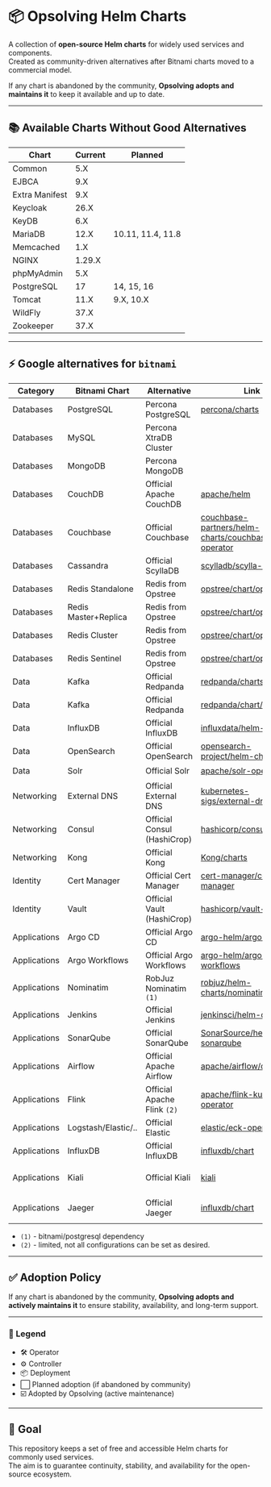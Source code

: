 # 📦 Opsolving Helm Charts

A collection of **open-source Helm charts** for widely used services and components.  
Created as community-driven alternatives after Bitnami charts moved to a commercial model.

If any chart is abandoned by the community, **Opsolving adopts and maintains it** to keep it available and up to date.

---

## 📚 Available Charts Without Good Alternatives

| Chart          | Current | Planned           |
|----------------|---------|-------------------|
| Common         | 5.X     |                   |
| EJBCA          | 9.X     |                   |
| Extra Manifest | 9.X     |                   |
| Keycloak       | 26.X    |                   |
| KeyDB          | 6.X     |                   |
| MariaDB        | 12.X    | 10.11, 11.4, 11.8 |
| Memcached      | 1.X     |                   |
| NGINX          | 1.29.X  |                   |
| phpMyAdmin     | 5.X     |                   |
| PostgreSQL     | 17      | 14, 15, 16        |
| Tomcat         | 11.X    | 9.X, 10.X         |
| WildFly        | 37.X    |                   |
| Zookeeper      | 37.X    |                   |

---

## ⚡ Google alternatives for `bitnami`

| Category     | Bitnami Chart        | Alternative                 | Link                                                                                                                                         | Type     | Adopted |
|--------------|----------------------|-----------------------------|----------------------------------------------------------------------------------------------------------------------------------------------|----------|---------|
| Databases    | PostgreSQL           | Percona PostgreSQL          | [percona/charts](https://github.com/percona/percona-helm-charts/tree/main/charts)                                                            | 🛠️      | ⬜       |
| Databases    | MySQL                | Percona XtraDB Cluster      |                                                                                                                                              | 🛠️      | ⬜       |
| Databases    | MongoDB              | Percona MongoDB             |                                                                                                                                              | 🛠️      | ⬜       |
| Databases    | CouchDB              | Official Apache CouchDB     | [apache/helm](https://github.com/apache/couchdb-helm/tree/main/couchdb)                                                                      | 📦       | ⬜       |
| Databases    | Couchbase            | Official Couchbase          | [couchbase-partners/helm-charts/couchbase-operator](https://github.com/couchbase-partners/helm-charts/tree/master/charts/couchbase-operator) | 🛠️      | ⬜       |
| Databases    | Cassandra            | Official ScyllaDB           | [scylladb/scylla-operator](https://github.com/scylladb/scylla-operator/tree/master/helm)                                                     | 🛠️      | ⬜       |
| Databases    | Redis Standalone     | Redis from Opstree          | [opstree/chart/operator](https://github.com/opstree/redis-operator/tree/main/charts/redis-operator)                                          | 🛠️      | ⬜       |
| Databases    | Redis Master+Replica | Redis from Opstree          | [opstree/chart/operator](https://github.com/opstree/redis-operator/tree/main/charts/redis-operator)                                          | 🛠️      | ⬜       |
| Databases    | Redis Cluster        | Redis from Opstree          | [opstree/chart/operator](https://github.com/opstree/redis-operator/tree/main/charts/redis-operator)                                          | 🛠️      | ⬜       |
| Databases    | Redis Sentinel       | Redis from Opstree          | [opstree/chart/operator](https://github.com/opstree/redis-operator/tree/main/charts/redis-operator)                                          | 🛠️      | ⬜       |
| Data         | Kafka                | Official Redpanda           | [redpanda/charts/controller](https://github.com/redpanda-data/redpanda-operator/tree/main/charts/redpanda)                                   | ⚙️       | ⬜       |
| Data         | Kafka                | Official Redpanda           | [redpanda/chart/operator](https://github.com/redpanda-data/redpanda-operator/tree/main/operator/chart)                                       | 🛠️      | ⬜       |
| Data         | InfluxDB             | Official InfluxDB           | [influxdata/helm-charts](https://github.com/influxdata/helm-charts)                                                                          | 📦       | ⬜       |
| Data         | OpenSearch           | Official OpenSearch         | [opensearch-project/helm-charts](https://github.com/opensearch-project/helm-charts/tree/main/charts)                                         | 📦       | ⬜       |
| Data         | Solr                 | Official Solr               | [apache/solr-operator](https://github.com/apache/solr-operator/tree/main/helm)                                                               | 🛠️      | ⬜       |
| Networking   | External DNS         | Official External DNS       | [kubernetes-sigs/external-dns](https://github.com/kubernetes-sigs/external-dns/tree/master/charts/external-dns)                              | ⚙️       | ⬜       |
| Networking   | Consul               | Official Consul (HashiCrop) | [hashicorp/consul-k8s](https://github.com/hashicorp/consul-k8s/tree/main/charts/consul)                                                      | 📦       | ⬜       |
| Networking   | Kong                 | Official Kong               | [Kong/charts](https://github.com/Kong/charts/tree/main/charts)                                                                               | 📦       | ⬜       |
| Identity     | Cert Manager         | Official Cert Manager       | [cert-manager/cert-manager](https://github.com/cert-manager/cert-manager/tree/master/deploy/charts/cert-manager)                             | ⚙️       | ⬜       |
| Identity     | Vault                | Official Vault (HashiCrop)  | [hashicorp/vault-helm](https://github.com/hashicorp/vault-helm)                                                                              | 📦       | ⬜       |
| Applications | Argo CD              | Official Argo CD            | [argo-helm/argo-cd](https://github.com/argoproj/argo-helm/tree/main/charts/argo-cd)                                                          | ⚙️       | ⬜       |
| Applications | Argo Workflows       | Official Argo Workflows     | [argo-helm/argo-workflows](https://github.com/argoproj/argo-helm/tree/main/charts/argo-workflows)                                            | ⚙️       | ⬜       |
| Applications | Nominatim            | RobJuz Nominatim `(1)`      | [robjuz/helm-charts/nominatim](https://github.com/robjuz/helm-charts/tree/master/charts/nominatim)                                           | 📦       | ⬜       |
| Applications | Jenkins              | Official Jenkins            | [jenkinsci/helm-charts](https://github.com/jenkinsci/helm-charts/tree/main/charts/jenkins)                                                   | 📦       | ⬜       |
| Applications | SonarQube            | Official SonarQube          | [SonarSource/helm-chart-sonarqube](https://github.com/SonarSource/helm-chart-sonarqube/tree/master/charts)                                   | 📦       | ⬜       |
| Applications | Airflow              | Official Apache Airflow     | [apache/airflow/chart](https://github.com/apache/airflow/tree/main/chart)                                                                    | 📦       | ⬜       |
| Applications | Flink                | Official Apache Flink `(2)` | [apache/flink-kubernetes-operator](https://github.com/apache/flink-kubernetes-operator)                                                      | 🛠️      | ⬜       |
| Applications | Logstash/Elastic/..  | Official Elastic            | [elastic/eck-operator](https://www.elastic.co/docs/deploy-manage/deploy/cloud-on-k8s/managing-deployments-using-helm-chart)                  | 🛠️      | ⬜       |
| Applications | InfluxDB             | Official InfluxDB           | [influxdb/chart](https://github.com/influxdata/helm-charts/tree/master/charts)                                                               | 📦       | ⬜       |
| Applications | Kiali                | Official Kiali              | [kiali](https://kiali.io/docs/installation/installation-guide/install-with-helm/)                                                            | 🛠️ / 📦 | ⬜       |
| Applications | Jaeger               | Official Jaeger             | [influxdb/chart](https://github.com/jaegertracing/helm-charts/tree/main/charts)                                                              | 🛠️ / 📦 | ⬜       |

- `(1)` - bitnami/postgresql dependency
- `(2)` - limited, not all configurations can be set as desired.

---

## ✅ Adoption Policy

If any chart is abandoned by the community, **Opsolving adopts and actively maintains it** to ensure stability,
availability, and long-term support.

---

### 🔑 Legend

- 🛠️ Operator
- ⚙️ Controller
- 📦 Deployment
- ⬜ Planned adoption (if abandoned by community)
- ☑️ Adopted by Opsolving (active maintenance)

---

## 🎯 Goal

This repository keeps a set of free and accessible Helm charts for commonly used services.  
The aim is to guarantee continuity, stability, and availability for the open-source ecosystem.
